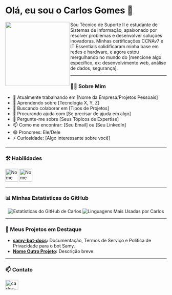 # Olá, eu sou o Carlos Gomes 👋

<a href="https://linkedin.com/in/carlos-gomes-6aba17226">
  <img align="left" width="200" height="200" src="URL_DA_SUA_FOTO_SE_QUISER_UMA_DIFERENTE_AQUI">
</a>

Sou Técnico de Suporte II e estudante de Sistemas de Informação, apaixonado por resolver problemas e desenvolver soluções inovadoras. Minhas certificações CCNAv7 e IT Essentials solidificaram minha base em redes e hardware, e agora estou mergulhando no mundo do [mencione algo específico, ex: desenvolvimento web, análise de dados, segurança].

---

### 👨‍💻 Sobre Mim

- 🔭 Atualmente trabalhando em [Nome da Empresa/Projetos Pessoais]
- 🌱 Aprendendo sobre [Tecnologia X, Y, Z]
- 👯 Buscando colaborar em [Tipos de Projetos]
- 🤔 Procurando ajuda com [Se precisar de ajuda em algo]
- 💬 Pergunte-me sobre [Seus Tópicos de Expertise]
- 📫 Como me encontrar: [Seu Email] ou [Seu LinkedIn]
- 😄 Pronomes: Ele/Dele
- ⚡ Curiosidade: [Algo interessante sobre você]

---

### 🛠️ Habilidades

<p align="left">
  <a href="URL_REFERENCIA_HABILIDADE_1"><img src="URL_ICONE_HABILIDADE_1" alt="Nome Habilidade 1" width="40" height="40"/></a>
  <a href="URL_REFERENCIA_HABILIDADE_2"><img src="URL_ICONE_HABILIDADE_2" alt="Nome Habilidade 2" width="40" height="40"/></a>
  </p>

---

### 📊 Minhas Estatísticas do GitHub

<p align="center">
  <img src="https://github-readme-stats.vercel.app/api?username=carlosvcl&show_icons=true&theme=dark&locale=pt-br" alt="Estatísticas do GitHub de Carlos"/>
  <img src="https://github-readme-stats.vercel.app/api/top-langs/?username=carlosvcl&layout=compact&theme=dark&locale=pt-br" alt="Linguagens Mais Usadas por Carlos"/>
</p>

---

### 🚀 Meus Projetos em Destaque

- **[samy-bot-docs](link-do-seu-repo-samy-bot-docs):** Documentação, Termos de Serviço e Política de Privacidade para o bot Samy.
- **[Nome Outro Projeto](link-do-seu-repo):** Descrição breve.

---

### 📫 Contato

<p align="left">
<a href="https://linkedin.com/in/carlos-gomes-6aba17226" target="blank"><img align="center" src="https://raw.githubusercontent.com/rahuldkjain/github-profile-readme-generator/master/src/images/icons/Social/linked-in-alt.svg" alt="carlos-gomes-6aba17226" height="30" width="40" /></a>
</p>
